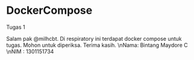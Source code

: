 # DockerCompose
Tugas 1

Salam pak @milhcbt. Di respiratory ini terdapat docker compose untuk tugas. Mohon untuk diperiksa. Terima kasih.
\nNama: Bintang Maydore C
\nNIM : 1301151734
